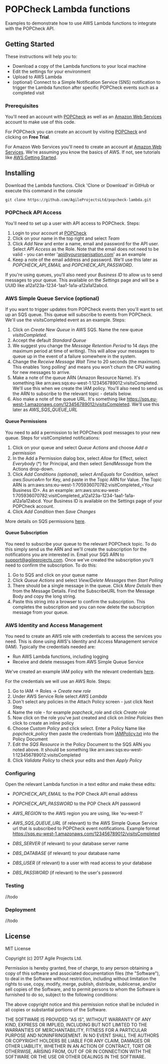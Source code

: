 # POPCheck Lambda functions

Examples to demonstrate how to use AWS Lambda functions to integrate with the POPCheck API.

## Getting Started

These instructions will help you to:

* Download a copy of the Lambda functions to your local machine
* Edit the settings for your environment
* Upload to AWS Lambda
* (optional) Connect to a Simple Notification Service (SNS) notification  to trigger the Lambda function after specific POPCheck events such as a completed visit

### Prerequisites

You'll need an account with [POPCheck](https://www.popcheckapp.com) as well as an [Amazon Web Services](https://aws.amazon.com) account to make use of this code.

For POPCheck you can create an account by visiting [POPCheck](https://www.popcheckapp.com) and clicking on **Free Trial**.

For Amazon Web Services you'll need to create an account at [Amazon Web Services](https://aws.amazon.com). We're assuming you know the basics of AWS. If not, see tutorials like [AWS Getting Started](http://docs.aws.amazon.com/lambda/latest/dg/getting-started.html).


## Installing

Download the Lambda functions. Click 'Clone or Download' in GitHub or execute this command in the console

```
git clone https://github.com/AgileProjectsLtd/popcheck-lambda.git
```

### POPCheck API Access

You'll need to set up a user with API access to POPCheck. Steps:

1. Login to your account at [POPCheck](https://www.popcheckapp.com)
1. Click on your name in the top right and select *Team*
1. Click *Add New* and enter a name, email and password for the API user. Select *API Access* as the Role. Note that the email does not need to be valid - you can enter 'api@yourorganisation.com' as an example
1. Keep a note of the email address and password. We'll use this later as *POPCHECK_API_EMAIL* and *POPCHECK_API_PASSWORD*.

If you're using queues, you'll also need your *Business ID* to allow us to send messages to your queue. This available on the *Settings* page and will be a UUID like  a12a123a-1234-1aa1-1a1a-a12a1a12abcd.

### AWS Simple Queue Service (optional)
If you want to trigger updates from POPCheck events then you'll want to set up an SQS queue. This queue will subscribe to events from POPCheck. We'll use the visitsCompleted event as an example. Steps:

1. Click on *Create New Queue* in AWS SQS. Name the new queue *visitsCompleted*.
1. Accept the default *Standard Queue*
1. We suggest you change the *Message Retention Period* to 14 days (the maximum period at time of writing). This will allow your messages to queue up in the event of a failure somewhere in the system.
1. Change the *Receive Message Wait Time* to 20 seconds (the maximum). This enables 'long polling' and means you won't churn the CPU waiting for new messages to arrive.
1. Make a note of the queue ARN (Amazon Resource Name). It's something like arn:aws:sqs:eu-west-1:123456789012:visitsCompleted. We'll use this when we create the IAM policy. You'll also need to send us the ARN to subscribe to the relevant topic - details below.
1. Also make a note of the queue URL. It's something like https://sqs.eu-west-1.amazonaws.com/123456789012/visitsCompleted. We'll use this later as *AWS_SQS_QUEUE_URL*

#### Queue Permissions
You need to add a permission to let POPCheck post messages to your new queue. Steps for visitCompleted notifications:

1. Click on your queue and select *Queue Actions* and choose *Add a permission*
1. In the Add a Permission dialog box, select *Allow* for Effect, select *Everybody* (*) for Principal, and then select *SendMessage* from the Actions drop-down.
1. Click *Add Conditions (optional)*, select *ArnEquals* for Condition, select *aws:SourceArn* for Key, and paste in the Topic ARN for Value. The Topic ARN is arn:aws:sns:eu-west-1:705936070782:visitCompleted_&lt;Your Business ID&gt;. As an example: arn:aws:sns:eu-west-1:705936070782:visitCompleted_a12a123a-1234-1aa1-1a1a-a12a1a12abcd. Your Business ID is available on the Settings page of your POPCheck account.
1. Click *Add Condition* then *Save Changes*

More details on SQS permissions [here](http://docs.aws.amazon.com/sns/latest/dg/SendMessageToSQS.html#SendMessageToSQS.sqs.permissions).

#### Queue Subscription
You need to subscribe your queue to the relevant POPCheck topic. To do this simply send us the ARN and we'll create the subscription for the notifications you are interested in. Email your SQS ARN to support@agileprojects.com. Once we've created the subscription you'll need to confirm the subscription. To do this:

1. Go to SQS and click on your queue name
1. Click *Queue Actions* and select *View/Delete Messages* then *Start Polling*
1. There should be a single message in the queue. Click *More Details* then from the Message Details. Find the SubscribeURL from the Message Body and copy the long string.
1. Paste this string into a browser to confirm the subscription. This completes the subscription and you can now delete the subscription message from your queue.

### AWS Identity and Access Management
You need to create an AWS role with credentials to access the services you need. This is done using AWS's Identity and Access Management service (IAM). Typically the credentials needed are:

* Run AWS Lambda functions, including logging
* Receive and delete messages from AWS Simple Queue Service

We've created an example IAM policy with the relevant credentials [here](IAMPolicy.txt).

For the credentials we will use an AWS Role. Steps:

1. Go to IAM -> Roles -> *Create new role*
1. Under AWS Service Role select *AWS Lambda*
1. Don't select any policies in the Attach Policy screen - just click Next Step
1. Name the role - for example *popcheck_role* and click *Create role*
1. Now click on the role you've just created and click on *Inline Policies* then click to create an inline policy
1. Choose *Custom Policy* and click select. Enter a Policy Name like *popcheck_policy* then paste the credentials from [IAMPolicy.txt](IAMPolicy.txt) into the Policy Document
1. Edit the *SQS Resource* in the Policy Document to the SQS ARN you noted above. It should be something like arn:aws:sqs:eu-west-1:123456789012:visitsCompleted
1. Click *Validate Policy* to check your edits and then *Apply Policy*


### Configuring

Open the relevant Lambda function in a text editor and make these edits:

* *POPCHECK_API_EMAIL* to the POP Check API email address
* *POPCHECK_API_PASSWORD* to the POP Check API password

* *AWS_REGION* to the AWS region you are using, like 'eu-west-1'
* *AWS_SQS_QUEUE_URL* (if relevant) to the AWS Simple Queue Service url that is subscribed to POPCheck event notifications. Example format https://sqs.eu-west-1.amazonaws.com/123456789012/visitsCompleted

* *DBS_SERVER* (if relevant) to your database server name
* *DBS_DATABASE* (if relevant) to your database name
* *DBS_USER* (if relevant) to a user with read access to your database
* *DBS_PASSWORD* (if relevant) to the user's password

### Testing

//todo

### Deployment

//todo

## License

MIT License

Copyright (c) 2017 Agile Projects Ltd.

Permission is hereby granted, free of charge, to any person obtaining a copy
of this software and associated documentation files (the "Software"), to deal
in the Software without restriction, including without limitation the rights
to use, copy, modify, merge, publish, distribute, sublicense, and/or sell
copies of the Software, and to permit persons to whom the Software is
furnished to do so, subject to the following conditions:

The above copyright notice and this permission notice shall be included in all
copies or substantial portions of the Software.

THE SOFTWARE IS PROVIDED "AS IS", WITHOUT WARRANTY OF ANY KIND, EXPRESS OR
IMPLIED, INCLUDING BUT NOT LIMITED TO THE WARRANTIES OF MERCHANTABILITY,
FITNESS FOR A PARTICULAR PURPOSE AND NONINFRINGEMENT. IN NO EVENT SHALL THE
AUTHORS OR COPYRIGHT HOLDERS BE LIABLE FOR ANY CLAIM, DAMAGES OR OTHER
LIABILITY, WHETHER IN AN ACTION OF CONTRACT, TORT OR OTHERWISE, ARISING FROM,
OUT OF OR IN CONNECTION WITH THE SOFTWARE OR THE USE OR OTHER DEALINGS IN THE
SOFTWARE.

